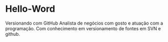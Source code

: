 # Hello-Word
Versionando com GitHub
Analista de negócios com gosto e atuação com a programação.
Com conhecimento em versionamento de fontes em SVN e github.
